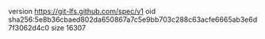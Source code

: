 version https://git-lfs.github.com/spec/v1
oid sha256:5e8b36cbaed802da650867a7c5e9bb703c288c63acfe6665ab3e6d7f3062d4c0
size 16307
